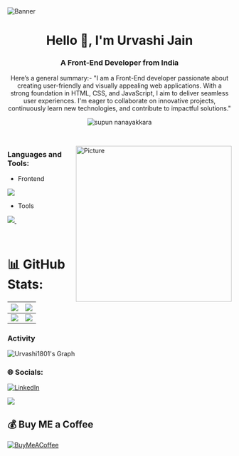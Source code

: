 ##

![Banner](https://github.com/user-attachments/assets/e1d24c74-830c-4212-bcc2-4ca6fa8c2de5)


<h1 align="center">Hello 👋, I'm Urvashi Jain</h1>
<h3 align="center">A Front-End Developer from India</h3>
<p align="center">Here’s a general summary:-      
"I am a Front-End developer passionate about creating user-friendly and visually appealing web applications. With a strong foundation in HTML, CSS, and JavaScript, I aim to deliver seamless user experiences. I'm eager to collaborate on innovative projects, continuously learn new technologies, and contribute to impactful solutions."</p>
<p align="center"> 
 <img src="https://komarev.com/ghpvc/?username=Urvashi1801&label=Profile%20views&color=0e75b6&style=flat" alt="supun nanayakkara" /> 
</p>

<br>

<img align="right" alt="Picture" width="350" 
src="https://camo.githubusercontent.com/7cab7453b50c32be4c3605a42cb5e509644666999796555e759d06a9facf6b4a/68747470733a2f2f63646e2e6472696262626c652e636f6d2f75736572732f323133313939332f73637265656e73686f74732f343934383733362f74686f75676874776f726b732d6769665f6472696262626c652e676966">




<h3 align="left">Languages and Tools:</h3>

- Frontend
<p align="left">
  <a href="https://skillicons.dev">
  <img src="https://skillicons.dev/icons?i=html,css,js"/>
  </a>
</p>

- Tools
<p align="left">
  <a href="https://skillicons.dev">
    <img src="https://skillicons.dev/icons?i=github,vscode," />
    <img scr=""/>
  </a>
</p>

<br/>




# 📊 GitHub Stats:
| ![](https://github-readme-stats.vercel.app/api?username=Urvashi1801&theme=radical&hide_border=false&include_all_commits=false&count_private=false)<br/> | ![](https://github-readme-streak-stats.herokuapp.com/?user=Urvashi1801&theme=radical&hide_border=false)<br/> |
| --------------------------------------------------------------------------------------------------------------------------------- | ----------------------------------------------------------------------------------------------------------------------------------------------------------------------------------------------------------------- |
| ![](https://github-readme-stats.vercel.app/api/top-langs/?username=Urvashi1801&theme=radical&hide_border=false&include_all_commits=false&count_private=false&layout=compact)   |  ![](https://github-contributor-stats.vercel.app/api?username=Urvashi1801&limit=5&theme=radical&combine_all_yearly_contributions=true) |


### Activity

![Urvashi1801's Graph](https://github-readme-activity-graph.vercel.app/graph?username=Urvashi1801&custom_title=Urvashi's%20GitHub%20Activity%20Graph&bg_color=0D1117&color=12de4c&line=12de4c&point=12de4c&area_color=FFFFFF&title_color=FFFFFF&area=true)


### 🌐 Socials:
 [![LinkedIn](https://img.shields.io/badge/LinkedIn-%230077B5.svg?logo=linkedin&logoColor=white)](https://linkedin.com/in/urvashi-jain1801)


[![](https://visitcount.itsvg.in/api?id=Urvashi1801&icon=0&color=3)](https://visitcount.itsvg.in)

## 💰 Buy ME a Coffee
[![BuyMeACoffee](https://img.shields.io/badge/Buy%20Me%20a%20Coffee-ffdd00?style=for-the-badge&logo=buy-me-a-coffee&logoColor=black)](https://buymeacoffee.com/urvashijain) 




